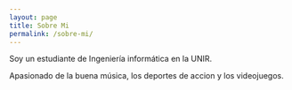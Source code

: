 ```yaml
---
layout: page
title: Sobre Mi
permalink: /sobre-mi/
---
```


Soy un estudiante de Ingeniería informática en la UNIR.

Apasionado de la buena música, los deportes de accion y los videojuegos.
